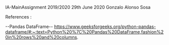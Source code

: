 IA-MainAssignment 2019/2020
29th June 2020
Gonzalo Alonso Sosa

References : 

--Pandas DataFrame--
https://www.geeksforgeeks.org/python-pandas-dataframe/#:~:text=Python%20%7C%20Pandas%20DataFrame,fashion%20in%20rows%20and%20columns.